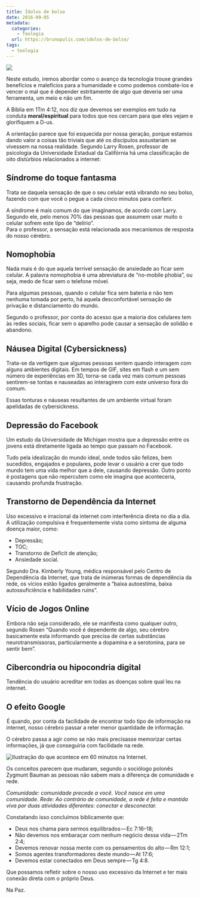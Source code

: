 ```yaml
---
title: Ídolos de bolso
date: 2016-09-05
metadata:
  categories:
    - Teologia
  url: https://brunopulis.com/idolos-de-bolso/
tags:
  - teologia
---
```

![](images/idolos-bolso-1024x512-BQuioVDzExkq.avif)

Neste estudo, iremos abordar como o avanço da tecnologia trouxe grandes benefícios e malefícios para a humanidade e como podemos combate-los e vencer o mal que é depender estritamente de algo que deveria ser uma ferramenta, um meio e não um fim.

A Bíblia em 1Tm 4:12, nos diz que devemos ser exemplos em tudo na conduta **moral/espiritual** para todos que nos cercam para que eles vejam e glorifiquem a D-us.

A orientação parece que foi esquecida por nossa geração, porque estamos dando valor a coisas tão triviais que até os discípulos assustariam se vivessem na nossa realidade. Segundo Larry Rosen, professor de psicologia da Universidade Estadual da Califórnia há uma classificação de oito distúrbios relacionados a internet:

## **Síndrome do toque fantasma** 

Trata se daquela sensação de que o seu celular está vibrando no seu bolso, fazendo com que você o pegue a cada cinco minutos para conferir.

A síndrome é mais comum do que imaginamos, de acordo com Larry. Segundo ele, pelo menos 70% das pessoas que assumem usar muito o celular sofrem este tipo de “delírio”.  
Para o professor, a sensação está relacionada aos mecanismos de resposta do nosso cérebro.

## **Nomophobia** 

Nada mais é do que aquela terrível sensação de ansiedade ao ficar sem celular. A palavra nomophobia é uma abreviatura de “no-mobile phobia”, ou seja, medo de ficar sem o telefone móvel.

Para algumas pessoas, quando o celular fica sem bateria e não tem nenhuma tomada por perto, há aquela desconfortável sensação de privação e distanciamento do mundo.

Segundo o professor, por conta do acesso que a maioria dos celulares tem às redes sociais, ficar sem o aparelho pode causar a sensação de solidão e abandono.

## **Náusea Digital (Cybersickness)**

Trata-se da vertigem que algumas pessoas sentem quando interagem com alguns ambientes digitais. Em tempos de GIF, sites em flash e um sem número de experiências em 3D, torna-se cada vez mais comum pessoas sentirem-se tontas e nauseadas ao interagirem com este universo fora do comum.

Essas tonturas e náuseas resultantes de um ambiente virtual foram apelidadas de cybersickness.

## **Depressão do Facebook**

Um estudo da Universidade de Michigan mostra que a depressão entre os jovens está diretamente ligada ao tempo que passam no Facebook.

Tudo pela idealização do mundo ideal, onde todos são felizes, bem sucedidos, engajados e populares, pode levar o usuário a crer que todo mundo tem uma vida melhor que a dele, causando depressão. Outro ponto é postagens que não repercutem como ele imagina que aconteceria, causando profunda frustração.

## **Transtorno de Dependência da Internet** 

Uso excessivo e irracional da internet com interferência direta no dia a dia. A utilização compulsiva é frequentemente vista como sintoma de alguma doença maior, como:

-   Depressão;
-   TOC;
-   Transtorno de Deficit de atenção;
-   Ansiedade social.

Segundo Dra. Kimberly Young, médica responsável pelo Centro de Dependência da Internet, que trata de inúmeras formas de dependência da rede, os vícios estão ligados geralmente a “baixa autoestima, baixa autossuficiência e habilidades ruins”.

## **Vício de Jogos Online** 

 Embora não seja considerado, ele se manifesta como qualquer outro, segundo Rosen “Quando você é dependente de algo, seu cérebro basicamente esta informando que precisa de certas substâncias neurotransmissoras, particularmente a dopamina e a serotonina, para se sentir bem”.

## **Cibercondria ou hipocondria digital**

Tendência do usuário acreditar em todas as doenças sobre qual leu na internet.

## O efeito Google

 É quando, por conta da facilidade de encontrar todo tipo de informação na internet, nosso cérebro passar a reter menor quantidade de informação.

O cérebro passa a agir como se não mais precisasse memorizar certas informações, já que conseguiria com facilidade na rede.

![Ilustração do que acontece em 60 minutos na Internet. ](images/60-minutos-715x1024-ABUYBRHM9aQP.avif)

Os conceitos parecem que mudaram, segundo o sociólogo polonês Zygmunt Bauman as pessoas não sabem mais a diferença de comunidade e rede.

_Comunidade: comunidade precede a você. Você nasce em uma comunidade._ _Rede: Ao contrário de comunidade, a rede é feita e mantida viva por duas atividades diferentes: conectar e desconectar._

Constatando isso concluímos biblicamente que:

-   Deus nos chama para sermos equilibrados — Ec 7:16–18;
-   Não devemos nos embaraçar com nenhum negócio dessa vida — 2Tm 2:4;
-   Devemos renovar nossa mente com os pensamentos do alto — Rm 12:1;
-   Somos agentes transformadores deste mundo — At 17:6;
-   Devemos estar conectados em Deus sempre — Tg 4:8.

Que possamos refletir sobre o nosso uso excessivo da Internet e ter mais conexão direta com o próprio Deus.

Na Paz.